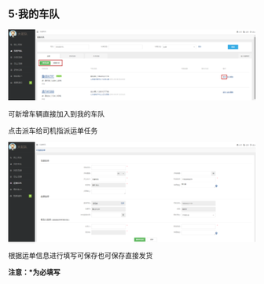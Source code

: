 ## **5·我的车队**

![](/assets/QQ截图20160920140550.png)

可新增车辆直接加入到我的车队

点击派车给司机指派运单任务

![](/assets/QQ截图20160920140620.png)

根据运单信息进行填写可保存也可保存直接发货

**注意：\*为必填写**

